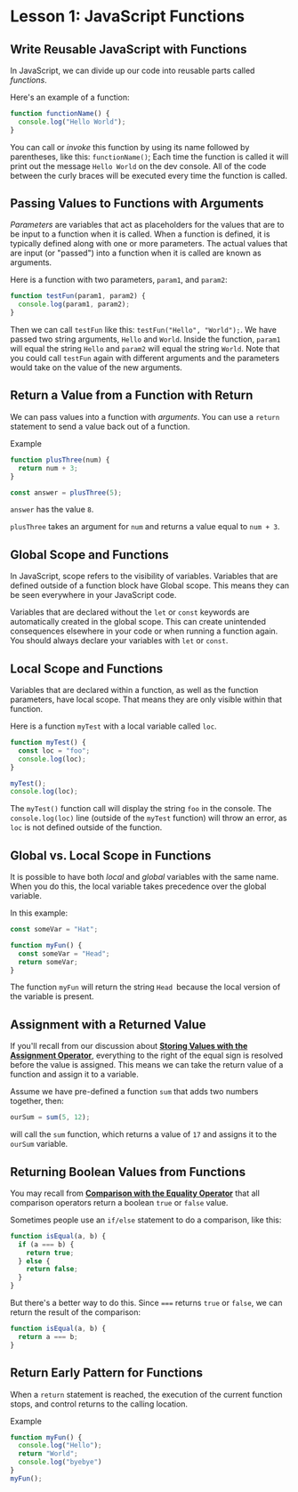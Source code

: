 # Lesson 1: JavaScript Functions

## Write Reusable JavaScript with Functions

In JavaScript, we can divide up our code into reusable parts called *functions*.

Here's an example of a function:

```js
function functionName() {
  console.log("Hello World");
}
```

You can call or *invoke* this function by using its name followed by parentheses, like this: `functionName()`; Each time the function is called it will print out the message `Hello World` on the dev console. All of the code between the curly braces will be executed every time the function is called.


## Passing Values to Functions with Arguments

*Parameters* are variables that act as placeholders for the values that are to be input to a function when it is called. When a function is defined, it is typically defined along with one or more parameters. The actual values that are input (or "passed") into a function when it is called are known as arguments.

Here is a function with two parameters, `param1`, and `param2`:

```js
function testFun(param1, param2) {
  console.log(param1, param2);
}
```

Then we can call `testFun` like this: `testFun("Hello", "World");`. We have passed two string arguments, `Hello` and `World`. Inside the function, `param1` will equal the string `Hello` and `param2` will equal the string `World`. Note that you could call `testFun` again with different arguments and the parameters would take on the value of the new arguments.

## Return a Value from a Function with Return

We can pass values into a function with *arguments*. You can use a `return` statement to send a value back out of a function.

Example

```js
function plusThree(num) {
  return num + 3;
}

const answer = plusThree(5);
```

`answer` has the value `8`.

`plusThree` takes an argument for `num` and returns a value equal to `num + 3`.

## Global Scope and Functions

In JavaScript, scope refers to the visibility of variables. Variables that are defined outside of a function block have Global scope. This means they can be seen everywhere in your JavaScript code.

Variables that are declared without the `let` or `const` keywords are automatically created in the global scope. This can create unintended consequences elsewhere in your code or when running a function again. You should always declare your variables with `let` or `const`.


## Local Scope and Functions

Variables that are declared within a function, as well as the function parameters, have local scope. That means they are only visible within that function.

Here is a function `myTest` with a local variable called `loc`.

```js
function myTest() {
  const loc = "foo";
  console.log(loc);
}

myTest();
console.log(loc);
```

The `myTest()` function call will display the string `foo` in the console. The `console.log(loc)` line (outside of the `myTest` function) will throw an error, as `loc` is not defined outside of the function.


## Global vs. Local Scope in Functions

It is possible to have both *local* and *global* variables with the same name. When you do this, the local variable takes precedence over the global variable.

In this example:

```js
const someVar = "Hat";

function myFun() {
  const someVar = "Head";
  return someVar;
}
```

The function `myFun` will return the string `Head `because the local version of the variable is present.

## Assignment with a Returned Value

If you'll recall from our discussion about [**Storing Values with the Assignment Operator**](https://github.com/jfmartinz/web3Notes/tree/main/Javascript%20Module/Module%201%20-%20Javascript%20Variables%20and%20Operators/Lesson%201%20-%20Declaring%20and%20Initializing%20Variables#storing-values-with-the-assignment-operator), everything to the right of the equal sign is resolved before the value is assigned. This means we can take the return value of a function and assign it to a variable.

Assume we have pre-defined a function `sum` that adds two numbers together, then:

```js
ourSum = sum(5, 12);
```

will call the `sum` function, which returns a value of `17` and assigns it to the `ourSum` variable.

## Returning Boolean Values from Functions

You may recall from [**Comparison with the Equality Operator**](https://github.com/jfmartinz/web3Notes/tree/main/Javascript%20Module/Module%201%20-%20Javascript%20Variables%20and%20Operators/Lesson%205%20-%20%20If%20Statements%20and%20Conditional%20Logic#comparison-with-the-equality-operator) that all comparison operators return a boolean `true` or `false` value.

Sometimes people use an `if/else` statement to do a comparison, like this:

```js
function isEqual(a, b) {
  if (a === b) {
    return true;
  } else {
    return false;
  }
}
```

But there's a better way to do this. Since `===` returns `true` or `false`, we can return the result of the comparison:

```js
function isEqual(a, b) {
  return a === b;
}
```

## Return Early Pattern for Functions

When a `return` statement is reached, the execution of the current function stops, and control returns to the calling location.

Example

```js
function myFun() {
  console.log("Hello");
  return "World";
  console.log("byebye")
}
myFun();
```